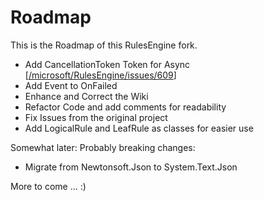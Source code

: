 # Roadmap

This is the Roadmap of this RulesEngine fork.

- Add CancellationToken Token for Async [[/microsoft/RulesEngine/issues/609](https://github.com/microsoft/RulesEngine/issues/609)]
- Add Event to OnFailed
- Enhance and Correct the Wiki
- Refactor Code and add comments for readability
- Fix Issues from the original project
- Add LogicalRule and LeafRule as classes for easier use


Somewhat later:
Probably breaking changes:
- Migrate from Newtonsoft.Json to System.Text.Json

More to come ... :)
